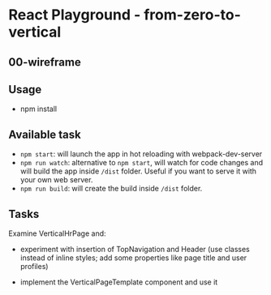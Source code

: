 # React Playground - from-zero-to-vertical

## 00-wireframe

## Usage

- npm install

## Available task

- `npm start`: will launch the app in hot reloading with webpack-dev-server
- `npm run watch`: alternative to `npm start`, will watch for code changes and will build the app inside `/dist` folder. Useful if you want to serve it with your own web server.
- `npm run build`: will create the build inside `/dist` folder.

## Tasks

Examine VerticalHrPage and:

- experiment with insertion of TopNavigation and Header (use classes instead of inline styles; add some properties like page title and user profiles)

- implement the VerticalPageTemplate component and use it
